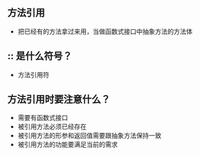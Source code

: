 ## 方法引用
* 把已经有的方法拿过来用，当做函数式接口中抽象方法的方法体

## :: 是什么符号？
* 方法引用符

## 方法引用时要注意什么？
* 需要有函数式接口
* 被引用方法必须已经存在
* 被引用方法的形参和返回值需要跟抽象方法保持一致
* 被引用方法的功能要满足当前的需求
